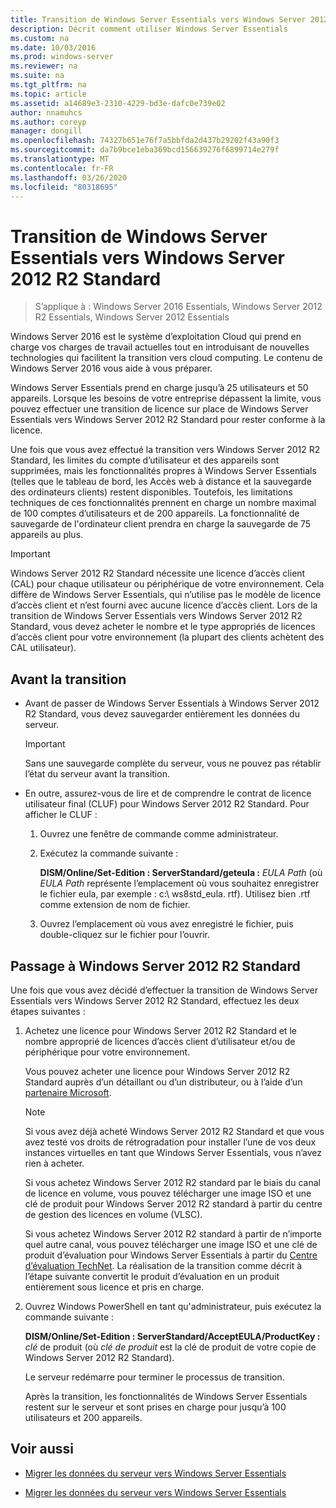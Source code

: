 ```yaml
---
title: Transition de Windows Server Essentials vers Windows Server 2012 R2 Standard
description: Décrit comment utiliser Windows Server Essentials
ms.custom: na
ms.date: 10/03/2016
ms.prod: windows-server
ms.reviewer: na
ms.suite: na
ms.tgt_pltfrm: na
ms.topic: article
ms.assetid: a14689e3-2310-4229-bd3e-dafc0e739e02
author: nnamuhcs
ms.author: coreyp
manager: dongill
ms.openlocfilehash: 74327b651e76f7a5bbfda2d437b29202f43a90f3
ms.sourcegitcommit: da7b9bce1eba369bcd156639276f6899714e279f
ms.translationtype: MT
ms.contentlocale: fr-FR
ms.lasthandoff: 03/26/2020
ms.locfileid: "80318695"
---
```

# <a name="transition-from-windows-server-essentials-to-windows-server-2012-r2-standard"></a>Transition de Windows Server Essentials vers Windows Server 2012 R2 Standard

>S’applique à : Windows Server 2016 Essentials, Windows Server 2012 R2 Essentials, Windows Server 2012 Essentials

Windows Server 2016 est le système d’exploitation Cloud qui prend en charge vos charges de travail actuelles tout en introduisant de nouvelles technologies qui facilitent la transition vers cloud computing. Le contenu de Windows Server 2016 vous aide à vous préparer.

 Windows Server Essentials prend en charge jusqu’à 25 utilisateurs et 50 appareils. Lorsque les besoins de votre entreprise dépassent la limite, vous pouvez effectuer une transition de licence sur place de Windows Server Essentials vers Windows Server 2012 R2 Standard pour rester conforme à la licence.  
  
 Une fois que vous avez effectué la transition vers Windows Server 2012 R2 Standard, les limites du compte d’utilisateur et des appareils sont supprimées, mais les fonctionnalités propres à Windows Server Essentials (telles que le tableau de bord, les Accès web à distance et la sauvegarde des ordinateurs clients) restent disponibles. Toutefois, les limitations techniques de ces fonctionnalités prennent en charge un nombre maximal de 100 comptes d’utilisateurs et de 200 appareils. La fonctionnalité de sauvegarde de l'ordinateur client prendra en charge la sauvegarde de 75 appareils au plus.  
  
> [!IMPORTANT]
>   Windows Server 2012 R2 Standard nécessite une licence d’accès client (CAL) pour chaque utilisateur ou périphérique de votre environnement. Cela diffère de Windows Server Essentials, qui n’utilise pas le modèle de licence d’accès client et n’est fourni avec aucune licence d’accès client. Lors de la transition de Windows Server Essentials vers Windows Server 2012 R2 Standard, vous devez acheter le nombre et le type appropriés de licences d’accès client pour votre environnement (la plupart des clients achètent des CAL utilisateur).  
  
## <a name="before-the-transition"></a>Avant la transition  
  
-   Avant de passer de Windows Server Essentials à Windows Server 2012 R2 Standard, vous devez sauvegarder entièrement les données du serveur.  
  
    > [!IMPORTANT]
    >  Sans une sauvegarde complète du serveur, vous ne pouvez pas rétablir l’état du serveur avant la transition.  
  
-   En outre, assurez-vous de lire et de comprendre le contrat de licence utilisateur final (CLUF) pour Windows Server 2012 R2 Standard. Pour afficher le CLUF :  
  
    1.  Ouvrez une fenêtre de commande comme administrateur.  
  
    2.  Exécutez la commande suivante :  
  
         **DISM/Online/Set-Edition : ServerStandard/geteula :** *EULA Path* (où *EULA Path* représente l’emplacement où vous souhaitez enregistrer le fichier eula, par exemple : c:\ ws8std_eula. rtf). Utilisez bien .rtf comme extension de nom de fichier.  
  
    3.  Ouvrez l’emplacement où vous avez enregistré le fichier, puis double-cliquez sur le fichier pour l’ouvrir.  
  
## <a name="transition-to--windows-server-2012-r2-standard"></a>Passage à Windows Server 2012 R2 Standard  
 Une fois que vous avez décidé d’effectuer la transition de Windows Server Essentials vers Windows Server 2012 R2 Standard, effectuez les deux étapes suivantes :  
  
1. Achetez une licence pour Windows Server 2012 R2 Standard et le nombre approprié de licences d’accès client d’utilisateur et/ou de périphérique pour votre environnement.  
  
    Vous pouvez acheter une licence pour Windows Server 2012 R2 Standard auprès d’un détaillant ou d’un distributeur, ou à l’aide d’un [partenaire Microsoft](https://pinpoint.microsoft.com/SelectCulture.aspx).  
  
   > [!NOTE]
   >  Si vous avez déjà acheté Windows Server 2012 R2 Standard et que vous avez testé vos droits de rétrogradation pour installer l’une de vos deux instances virtuelles en tant que Windows Server Essentials, vous n’avez rien à acheter.  
   >   
   >  Si vous achetez Windows Server 2012 R2 standard par le biais du canal de licence en volume, vous pouvez télécharger une image ISO et une clé de produit pour Windows Server 2012 R2 standard à partir du centre de gestion des licences en volume (VLSC).  
   >   
   >  Si vous achetez Windows Server 2012 R2 standard à partir de n’importe quel autre canal, vous pouvez télécharger une image ISO et une clé de produit d’évaluation pour Windows Server Essentials à partir du [Centre d’évaluation TechNet](https://technet.microsoft.com/evalcenter/jj659306.aspx). La réalisation de la transition comme décrit à l’étape suivante convertit le produit d’évaluation en un produit entièrement sous licence et pris en charge.  
  
2. Ouvrez Windows PowerShell en tant qu'administrateur, puis exécutez la commande suivante :  
  
    **DISM/Online/Set-Edition : ServerStandard/AcceptEULA/ProductKey :** *clé* de produit (où *clé de produit* est la clé de produit de votre copie de Windows Server 2012 R2 Standard).  
  
    Le serveur redémarre pour terminer le processus de transition.  
  
   Après la transition, les fonctionnalités de Windows Server Essentials restent sur le serveur et sont prises en charge pour jusqu’à 100 utilisateurs et 200 appareils.  
  
## <a name="see-also"></a>Voir aussi  
  

-   [Migrer les données du serveur vers Windows Server Essentials](Migrate-Server-Data-to-Windows-Server-Essentials.md)

-   [Migrer les données du serveur vers Windows Server Essentials](../migrate/Migrate-Server-Data-to-Windows-Server-Essentials.md)

